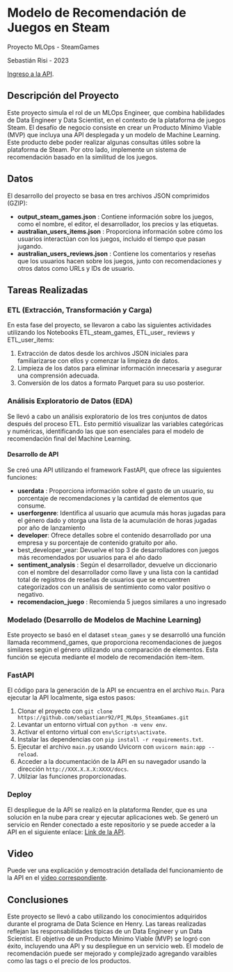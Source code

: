 # Modelo de Recomendación de Juegos en Steam

Proyecto MLOps - SteamGames 

Sebastián Risi - 2023

[Ingreso a la API](https://pi-mlops-steamgames-git.onrender.com/docs).

## Descripción del Proyecto

Este proyecto simula el rol de un MLOps Engineer, que combina habilidades de Data Engineer y Data Scientist, en el contexto de la plataforma de juegos Steam. El desafío de negocio consiste en crear un Producto Mínimo Viable (MVP) que incluya una API desplegada y un modelo de Machine Learning. Este producto debe poder realizar algunas consultas útiles sobre la plataforma de Steam. Por otro lado, implemente un sistema de recomendación basado en la similitud de los juegos.

## Datos

El desarrollo del proyecto se basa en tres archivos JSON comprimidos (GZIP):

* **output_steam_games.json** : Contiene información sobre los juegos, como el nombre, el editor, el desarrollador, los precios y las etiquetas.
* **australian_users_items.json** : Proporciona información sobre cómo los usuarios interactúan con los juegos, incluido el tiempo que pasan jugando.
* **australian_users_reviews.json** : Contiene los comentarios y reseñas que los usuarios hacen sobre los juegos, junto con recomendaciones y otros datos como URLs y IDs de usuario.

## Tareas Realizadas

### ETL (Extracción, Transformación y Carga)

En esta fase del proyecto, se llevaron a cabo las siguientes actividades utilizando los Notebooks ETL_steam_games, ETL_user_ reviews y ETL_user_items:

1. Extracción de datos desde los archivos JSON iniciales para familiarizarse con ellos y comenzar la limpieza de datos.
2. Limpieza de los datos para eliminar información innecesaria y asegurar una comprensión adecuada.
3. Conversión de los datos a formato Parquet para su uso posterior.

### Análisis Exploratorio de Datos (EDA)

Se llevó a cabo un análisis exploratorio de los tres conjuntos de datos después del proceso ETL. Esto permitió visualizar las variables categóricas y numéricas, identificando las que son esenciales para el modelo de recomendación final del Machine Learning.

#### **Desarrollo de API**

Se creó una API utilizando el framework FastAPI, que ofrece las siguientes funciones:

* **userdata** : Proporciona información sobre el gasto de un usuario, su porcentaje de recomendaciones y la cantidad de elementos que consume.
* **userforgenre**: Identifica al usuario que acumula más horas jugadas para el género dado y otorga una lista de la acumulación de horas jugadas por año de lanzamiento
* **developer**: Ofrece detalles sobre el contenido desarrollado por una empresa y su porcentaje de contenido gratuito por año.
* best_developer_year: Devuelve el top 3 de desarrolladores con juegos más recomendados por usuarios para el año dado
* **sentiment_analysis** : Según el desarrollador, devuelve un diccionario con el nombre del desarrollador como llave y una lista con la cantidad total de registros de reseñas de usuarios que se encuentren categorizados con un análisis de sentimiento como valor positivo o negativo.
* **recomendacion_juego** : Recomienda 5 juegos similares a uno ingresado

### Modelado (Desarrollo de Modelos de Machine Learning)

Este proyecto se basó en el dataset `steam_games` y se desarrolló una función llamada recommend_games, que proporciona recomendaciones de juegos similares según el género utilizando una comparación de elementos. Esta función se ejecuta mediante el modelo de recomendación item-item.

### FastAPI

El código para la generación de la API se encuentra en el archivo `Main`. Para ejecutar la API localmente, siga estos pasos:

1. Clonar el proyecto con `git clone https://github.com/sebastianr92/PI_MLOps_SteamGames.git`
2. Levantar un entorno virtual con `python -m venv env`.
3. Activar el entorno virtual con `env\Scripts\activate`.
4. Instalar las dependencias con `pip install -r requirements.txt`.
5. Ejecutar el archivo `main.py` usando Uvicorn con `uvicorn main:app --reload`.
6. Acceder a la documentación de la API en su navegador usando la dirección `http://XXX.X.X.X:XXXX/docs`.
7. Utilziar las funciones proporcionadas.

### Deploy

El despliegue de la API se realizó en la plataforma Render, que es una solución en la nube para crear y ejecutar aplicaciones web. Se generó un servicio en Render conectado a este repositorio y se puede acceder a la API en el siguiente enlace: [Link de la API](https://pi-mlops-steamgames-git.onrender.com).

## Video

Puede ver una explicación y demostración detallada del funcionamiento de la API en el [video correspondiente]().

## Conclusiones

Este proyecto se llevó a cabo utilizando los conocimientos adquiridos durante el programa de Data Science en Henry. Las tareas realizadas reflejan las responsabilidades típicas de un Data Engineer y un Data Scientist. El objetivo de un Producto Mínimo Viable (MVP) se logró con éxito, incluyendo una API y su despliegue en un servicio web. El modelo de recomendación puede ser mejorado y complejizado agregando varaibles como las tags o el precio de los productos. 
